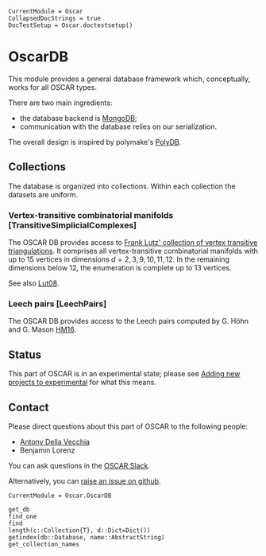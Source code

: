 ```@meta
CurrentModule = Oscar
CollapsedDocStrings = true
DocTestSetup = Oscar.doctestsetup()
```

# OscarDB

This module provides a general database framework which, conceptually, works for all OSCAR types.

There are two main ingredients:
- the database backend is [MongoDB](https://www.mongodb.com);
- communication with the database relies on our serialization.

The overall design is inspired by polymake's [PolyDB](https://polydb.org/).

## Collections

The database is organized into collections.
Within each collection the datasets are uniform.

### Vertex-transitive combinatorial manifolds [TransitiveSimplicialComplexes]
The OSCAR DB provides access to [Frank Lutz' collection of vertex transitive triangulations](https://www3.math.tu-berlin.de/IfM/Nachrufe/Frank_Lutz/stellar/vertex-transitive-triangulations.html).
It comprises all vertex-transitive combinatorial manifolds with up to 15 vertices in dimensions $d=2,3,9,10,11,12$.
In the remaining dimensions below 12, the enumeration is complete up to 13 vertices.

See also [Lut08](@cite).

### Leech pairs [LeechPairs]
The OSCAR DB provides access to the Leech pairs computed by G. Höhn and G. Mason [HM16](@ref).

## Status

This part of OSCAR is in an experimental state; please see [Adding new projects to experimental](@ref) for what this means.

## Contact

Please direct questions about this part of OSCAR to the following people:
* [Antony Della Vecchia](https://antonydellavecchia.github.io/)
* Benjamin Lorenz

You can ask questions in the [OSCAR Slack](https://www.oscar-system.org/community/#slack).

Alternatively, you can [raise an issue on github](https://www.oscar-system.org/community/#how-to-report-issues).

```@meta
CurrentModule = Oscar.OscarDB
```

```@docs
get_db
find_one
find
length(c::Collection{T}, d::Dict=Dict())
getindex(db::Database, name::AbstractString)
get_collection_names
```

